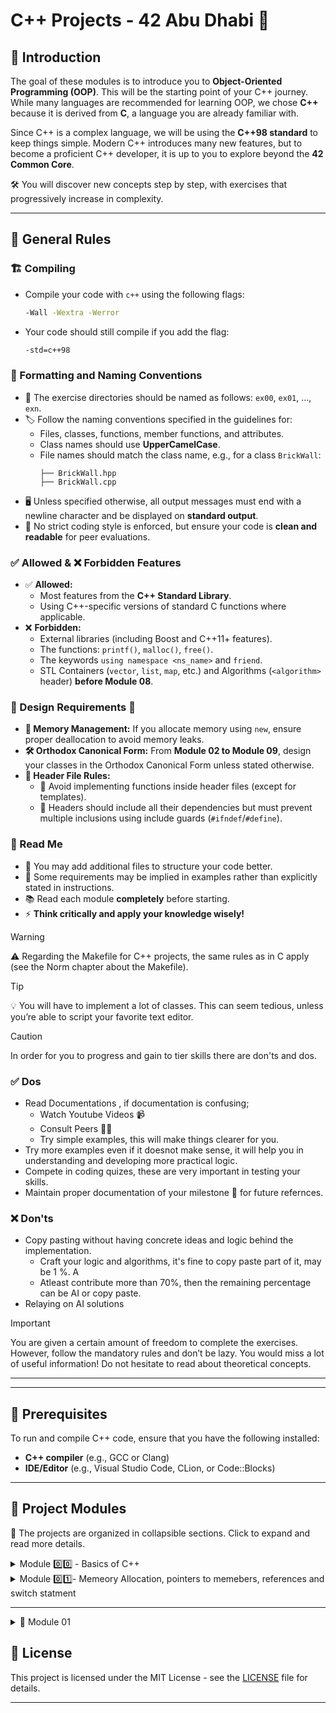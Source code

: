# C++ Projects - 42 Abu Dhabi 🚀

## 📌 Introduction
The goal of these modules is to introduce you to **Object-Oriented Programming (OOP)**. This will be the starting point of your C++ journey. While many languages are recommended for learning OOP, we chose **C++** because it is derived from **C**, a language you are already familiar with.

Since C++ is a complex language, we will be using the **C++98 standard** to keep things simple. Modern C++ introduces many new features, but to become a proficient C++ developer, it is up to you to explore beyond the **42 Common Core**.

🛠️ You will discover new concepts step by step, with exercises that progressively increase in complexity.

---

## 📜 General Rules

### 🏗️ Compiling
- Compile your code with `c++` using the following flags:
  ```sh
  -Wall -Wextra -Werror
  ```
- Your code should still compile if you add the flag:
  ```sh
  -std=c++98
  ```

### 📁 Formatting and Naming Conventions
- 📂 The exercise directories should be named as follows: `ex00`, `ex01`, ..., `exn`.
- 🏷️ Follow the naming conventions specified in the guidelines for:
  - Files, classes, functions, member functions, and attributes.
  - Class names should use **UpperCamelCase**.
  - File names should match the class name, e.g., for a class `BrickWall`:
    ```
    ├── BrickWall.hpp
    ├── BrickWall.cpp
    ```
- 🖥️ Unless specified otherwise, all output messages must end with a newline character and be displayed on **standard output**.
- 📏 No strict coding style is enforced, but ensure your code is **clean and readable** for peer evaluations.

### ✅ Allowed & ❌ Forbidden Features
- ✅ **Allowed:**
  - Most features from the **C++ Standard Library**.
  - Using C++-specific versions of standard C functions where applicable.
- ❌ **Forbidden:**
  - External libraries (including Boost and C++11+ features).
  - The functions: `printf()`, `malloc()`, `free()`.
  - The keywords `using namespace <ns_name>` and `friend`.
  - STL Containers (`vector`, `list`, `map`, etc.) and Algorithms (`<algorithm>` header) **before Module 08**.

### 🎨 Design Requirements 📔
- **🛑 Memory Management:** If you allocate memory using `new`, ensure proper deallocation to avoid memory leaks.
- **🛠️ Orthodox Canonical Form:** From **Module 02 to Module 09**, design your classes in the Orthodox Canonical Form unless stated otherwise.
- **📄 Header File Rules:**
  - 🚫 Avoid implementing functions inside header files (except for templates).
  - 🛑 Headers should include all their dependencies but must prevent multiple inclusions using include guards (`#ifndef`/`#define`).

### 📖 Read Me
- 📂 You may add additional files to structure your code better.
- 🧐 Some requirements may be implied in examples rather than explicitly stated in instructions.
- 📚 Read each module **completely** before starting.
- ⚡ **Think critically and apply your knowledge wisely!**

> [!WARNING]
> ⚠️  Regarding the Makefile for C++ projects, the same rules as in C apply (see the Norm chapter about the Makefile).

> [!TIP]
> 💡  You will have to implement a lot of classes. This can seem tedious, unless you’re able to script your favorite text editor.


> [!CAUTION]
> In order for you to progress and gain to tier skills there are don'ts and dos.
> ### ✅ Dos
> - Read Documentations , if documentation is confusing;
>   - Watch Youtube Videos 📹
>   - Consult Peers 👨‍🎓
>   - Try simple examples, this will make things clearer for you. 
> - Try more examples even if it doesnot make sense, it will help you in understanding and developing more practical logic.
> - Compete in coding quizes, these are very important in testing your skills.
> - Maintain proper documentation of your milestone 🚀 for future refernces.
> ### ❌ Don'ts
> - Copy pasting without having concrete ideas and logic behind the implementation.
>    - Craft your logic and algorithms, it's fine to copy paste part of it, may be 1 %. A
>    - Atleast contribute more than 70%, then the remaining percentage can be AI or copy paste.
> - Relaying on AI solutions

> [!IMPORTANT]
>  You are given a certain amount of freedom to complete the exercises.
 However, follow the mandatory rules and don’t be lazy. You would
 miss a lot of useful information! Do not hesitate to read about
 theoretical concepts.
---
---

## 🔧 Prerequisites

To run and compile C++ code, ensure that you have the following installed:
- **C++ compiler** (e.g., GCC or Clang)
- **IDE/Editor** (e.g., Visual Studio Code, CLion, or Code::Blocks)

---

## 📂 Project Modules

📌 The projects are organized in collapsible sections. Click to expand and read more details.

<details>
  <summary>
     Module 0️⃣0️⃣ - Basics of C++
  </summary>
  
  **📚 Topics Covered:**
  - Namespaces
  - Classes
  - Memeber Functions
  - Stdio streams
  - Initilization List
  - Static , const and some basic stuff
---
# C++ Basics: Understanding Key Concepts
### 1. **Namespaces in C++**
- **Namespaces** are used to organize code into logical groups to prevent name conflicts, especially in larger programs or libraries.
- By default, C++ code is written in the `global` namespace, but it’s better to use namespaces for larger applications.

#### Syntax:
```cpp
namespace myNamespace {
    int myVariable = 10;
    void myFunction() {
        std::cout << "Hello from myNamespace!" << std::endl;
    }
}
```

- You can access variables or functions inside a namespace by qualifying them with the namespace name:
```cpp
myNamespace::myFunction();
```
- Alternatively, you can use the `using` keyword to avoid qualification:
```cpp
using namespace myNamespace;
myFunction();  // No need for 'myNamespace::'
```

For more details:
- [Namespaces in C++](https://www.geeksforgeeks.org/namespaces-in-cpp/)

---

### 2. **Classes and Objects in C++**
- **Classes** in C++ are user-defined data types that contain data members and member functions. They are the building blocks of object-oriented programming.
- **Objects** are instances of a class.

> When a class is defined, no memory is allocated but when it is instantiated (i.e. an object is created and the memory is allocated)

#### Syntax to define a class:
```cpp
class MyClass {
public:
    int myVariable;
    void myFunction() {
        std::cout << "Hello, World!" << std::endl;
    }
};
```

To create an object of the class:
```cpp
MyClass obj;
obj.myVariable = 5;
obj.myFunction();
```

For more details:
- [Classes & Objects in C++](https://www.geeksforgeeks.org/c-classes-and-objects/)

---

### 3. **Member Functions in C++**
- **Member functions** are functions defined inside a class and are used to manipulate the class’s data members.

#### Example:
 
  #### Example inside
  ```
  class Box {
    public:
      double length; // Length of a box
    // Member function to calculate volume
      double getVolume() {
        return length * breadth * height;
    }
  };
  ```
  #### Example outside
  ```
    class Box {
    public:
      double length; // Length of a box
        
      double getVolume(); // Declaration of member function
  };
  ```
  ```
  double Box::getVolume() {
  return length * breadth * height;
  }
  ```
 > Member function can be defined either inside or outside of the class definition.
  
  - When defined inside class, they are implicitly inline meaning that the ``compiler`` attempts to expand them at the point of call to reduce function call overhead.
For more details:
- [Member Functions in C++](https://www.learncpp.com/cpp-tutorial/member-functions/)

---

### 4. **Stdio Streams in C++**
- **Standard Input and Output** in C++ is handled through streams. The standard streams are:
  - `std::cin` for input
  - `std::cout` for output
  - `std::cerr` for error output
  - `std::clog` for logging output

#### Example:
```cpp
#include <iostream>

int main() {
    int num;
    std::cout << "Enter a number: ";
    std::cin >> num;
    std::cout << "You entered: " << num << std::endl;
    return 0;
}
```

For more details:
- [Standard Streams in C++](https://www.geeksforgeeks.org/standard-streams-cpp/)

---

### 5. **Initialization Lists in C++**
- **Initialization lists** are used in constructors to initialize data members directly before the constructor body executes.

#### Syntax:
```cpp
class Box {
public:
    double length, breadth, height;

    // Constructor with initialization list
    Box(double l, double b, double h) : length(l), breadth(b), height(h) {}
};
```

- Initialization lists are more efficient because they directly initialize members rather than assigning values in the constructor body.

For more details:
- [Constructor Initialization Lists in C++](https://www.geeksforgeeks.org/initialization-list-in-c/)

---

### 6. **Static Members in C++**
- **Static members** are shared by all objects of a class. They belong to the class rather than individual instances.
- Static members are useful for properties or functions that are common to all instances of a class.

#### Example:
```cpp
class MyClass {
public:
    static int count;  // Static member

    MyClass() {
        count++;  // Increment count every time an object is created
    }
};

// Initialization of static member
int MyClass::count = 0;
```

For more details:
- [Static Members in C++](https://www.geeksforgeeks.org/static-members-in-cpp/)

---

### 7. **Const Members in C++**
- **Const members** in C++ are used to make variables or functions read-only. Once a variable is declared `const`, its value cannot be changed after initialization.
- You can also declare `const` member functions, which ensure that they do not modify any member variables of the class.

#### Example:
```cpp
class Box {
public:
    const double length;  // Constant member variable

    // Constructor with initialization list
    Box(double l) : length(l) {}
};
```

#### Const Member Function:
```cpp
class Box {
public:
    double length;

    // Const member function that does not modify class members
    double getLength() const {
        return length;
    }
};
```

For more details:
- [Const in C++](https://www.geeksforgeeks.org/const-keyword-in-cpp/)

---

### 8. **Other Basic Concepts**
- **Pointer Basics**: Pointers are used to store the memory address of variables.
  - Example:
  ```cpp
  int x = 10;
  int *ptr = &x;  // ptr stores the address of x
  ```

- **References**: References are used as an alias for existing variables, making it easier to modify the variable directly.
  - Example:
  ```cpp
  int x = 10;
  int &ref = x;  // ref is a reference to x
  ```

For more details:
- [Pointers in C++](https://www.geeksforgeeks.org/pointers-in-c/)
- [References in C++](https://www.geeksforgeeks.org/references-in-c/)

---

  ### Access Modifiers C++
  - One of the main features of object-oriented programming languages such as C++ is data hiding.
  - Data hiding refers to restricting access to data members of a class. This is to prevent other functions and classes from tampering with the class data.
      - There are three ```Access Modifiers```:
          - Public
              - ```Public``` Keyword is used to create public members (data and functions), the public members are accessible from any part of the program.
            
          - Private
              - ```Private``` Keyword is used to create private members (data and functions), the private members are accessible only within the class.
          - Protected
              - ```Protected``` The protected members can be accessed within the class and from the derived class.
  - Source 👉 [Access Modifiers](https://www.programiz.com/cpp-programming/access-modifiers)
---

## 📝 Summary

| No. | Topic                    | Link                                      |
|-----|--------------------------|-------------------------------------------|
| 1️⃣  | Namespaces in C++         | [Namespaces](https://www.geeksforgeeks.org/namespaces-in-cpp/) |
| 2️⃣  | Classes and Objects       | [Classes & Objects](https://www.geeksforgeeks.org/c-classes-and-objects/) |
| 3️⃣  | Member Functions          | [Member Functions](https://www.learncpp.com/cpp-tutorial/member-functions/) |
| 4️⃣  | Stdio Streams in C++      | [Standard Streams](https://www.geeksforgeeks.org/standard-streams-cpp/) |
| 5️⃣  | Initialization Lists      | [Initialization Lists](https://www.geeksforgeeks.org/initialization-list-in-c/) |
| 6️⃣  | Static Members            | [Static Members](https://www.geeksforgeeks.org/static-members-in-cpp/) |
| 7️⃣  | Const Members             | [Const in C++](https://www.geeksforgeeks.org/const-keyword-in-cpp/) |
| 8️⃣  | Pointers and References   | [Pointers](https://www.geeksforgeeks.org/pointers-in-c/) |





  **📝 Exercises:**
  - Exercise 00: Megaphone
![Screenshot_12-3-2025_64915_cdn intra 42 fr](https://github.com/user-attachments/assets/1db8e78a-2e86-478d-bad7-8d0122d85f45)
### Logic Flowchart
![CPP Documentatio](https://github.com/user-attachments/assets/e7324249-4f8a-4393-add2-3b5c8a491c77)

---

## 🧑‍💻 Usage
- [x] **Step 1:** Git clone
``` https://github.com/pamone74/CPP-Projects```
- [x] **Step 2:** Run
```cd ex00```
- [x] **Step 3:** Run
```Makefile```
- [x] **Step 4:** Run
```./megaphone```
  
</details>

<details>
  <summary>Module 0️⃣1️⃣- Memeory Allocation, pointers to memebers, references and switch statment</summary>
  
  **📚 Topics Covered:**
  - Memory Allocation
  - Pointers to Member
  - References & Switch Statements
---
## Table of Contents
- [Memory Allocation](#Memory-Allocation)
  - [Heap Memory in C++](#Heap-Memory-In-C++)
    - [Key Points](#key-points)
    - [Syntax](#syntax)
  - [Static Memory Allocation](#static-memory-allocation)
- [Pointers to Member Functions](#pointers-to-member-functions)
  - [Definition](#definition)
  - [Syntax](#syntax)
  - [Example Usage](#example-usage)
- [References in C++](#references-in-c)
  - [Definition](#definition-1)
  - [Examples](#examples)
- [Switch Statements in C++](#switch-statements-in-c)
  - [Definition](#definition-2)
  - [Syntax](#syntax-1)
  - [Example Usage](#example-usage-1)
- [Sources](#sources)

## Memory Allocation
Memory allocation in C++ refers to the process of reserving memory space for variables, objects, and data structures. There are two primary types of memory allocation:
- Heap and Stack
### Heap Memory in C++

Heap allocation is used for **dynamic memory** that needs to be manually managed by the programmer. This memory is allocated during the program's runtime and must be freed manually.

### Key Points:
- The **heap** is more **flexible** than the stack, as it allows you to allocate memory dynamically at runtime.
- However, if the memory is not freed properly, it can cause **memory leaks**.
- Memory in the heap persists until it is explicitly freed using `delete`.

### Syntax:

- **Allocate memory on the heap** using `new`.
- **Free memory** using `delete`.

### Syntax Example:
```cpp
// Allocating memory on the heap
Obj* obj = new Obj;  // Allocates memory for Obj on the heap

// Freeing memory
delete obj;  // Frees the memory allocated for Obj
``` 
   
---
### Static Memory Allocation
- Memory is allocated at compile time.
- The size is fixed and determined before program execution.
- Variables declared inside functions and global/static variables use static memory allocation.
  
### Example

In the given example, when `main()` executes, memory is allocated for the global variable `name`, which stores the return value of the `ReturnString()` function. This function takes a string as a parameter, and in this case, it receives the return value of the `Name()` function, which returns the string `"Pamone"`.  


![image](https://github.com/user-attachments/assets/4d185c6a-886f-42c3-baae-82ed77496268)


### **Step-by-Step Execution of the Program**

#### **Step 1: Memory Allocation for Global Variable**  
- The global variable `name` is declared but uninitialized at the start.  

#### **Step 2: `main()` Function Execution Begins**  
- The program enters the `main()` function.

#### **Step 3: Calling `ReturnString(Name())`**  
- `ReturnString(Name())` is evaluated.  
- To do this, the program must first execute `Name()`.

#### **Step 4: Execution of `Name()`**  
- The function `Name()` is called.  
- It simply returns the string `"Pamone"`.  
- Execution of `Name()` ends, and control goes back to `ReturnString()`.

#### **Step 5: Execution of `ReturnString()`**  
- `ReturnString()` receives `"Pamone"` as an argument.  
- It returns the same string `"Pamone"`.  
- Execution of `ReturnString()` ends.

#### **Step 6: Assigning the Returned Value to `name`**  
- The global variable `name` is now assigned `"Pamone"`.

#### **Step 7: Printing the Value**  
- `std::cout << name << std::endl;` prints `"Pamone"` to the console.

#### **Step 8: Program Ends**  
- `return 0;` is executed, and the program terminates successfully.

---

### **Final Output:**  
```
Pamone
```

---
## **Pointers to Member Functions**

### **Definition**
A **pointer to a member function** allows calling a class method dynamically at runtime, without knowing which function will be executed beforehand.

### **Syntax**
```cpp
typedef void (ClassName::*PointerType)();
```
- `ClassName::*PointerType` → Pointer to a member function of `ClassName`.
- `void (...)` → The function returns `void` and takes no parameters.

### **Example Usage**
```cpp
#include <iostream>

class Harl {
public:
    void debug() { std::cout << "Debugging...\n"; }
    void info() { std::cout << "Information...\n"; }
};

typedef void (Harl::*HarlMemFn)();

int main() {
    Harl h;
    HarlMemFn func = &Harl::info; // Pointer to member function
    (h.*func)(); // Call the function dynamically
    return 0;
}
```
**Output:**
```
Information...
```

---

## **References in C++**

### **Definition**
A reference is an alias for an existing variable. It provides an alternative name for a variable without creating a copy.

### **Examples**
#### **Basic Reference Usage**
```cpp
#include <iostream>

int main() {
    int x = 10;
    int &ref = x; // ref is a reference to x
    ref = 20;     // Modifies x
    std::cout << "x: " << x << std::endl; // Output: x: 20
    return 0;
}
```

#### **Reference as Function Parameter**
```cpp
#include <iostream>

void modify(int &ref) {
    ref += 10;
}

int main() {
    int num = 5;
    modify(num);
    std::cout << "Modified num: " << num << std::endl; // Output: Modified num: 15
    return 0;
}
```

---

## **Switch Statements in C++**

### **Definition**
A `switch` statement is used for multi-way branching based on an integer or character expression.

### **Syntax**
```cpp
switch(expression) {
    case value1:
        // Code to execute if expression == value1
        break;
    case value2:
        // Code to execute if expression == value2
        break;
    default:
        // Code to execute if no case matches
}
```

### **Example Usage**
```cpp
#include <iostream>

int main() {
    int choice = 2;
    switch (choice) {
        case 1:
            std::cout << "You chose option 1." << std::endl;
            break;
        case 2:
            std::cout << "You chose option 2." << std::endl;
            break;
        default:
            std::cout << "Invalid choice." << std::endl;
    }
    return 0;
}
```

**Output:**
```
You chose option 2.
```

---

## **Sources**
1. **C++ Reference** - [cppreference.com](https://en.cppreference.com/)
2. **GeeksforGeeks - C++ Pointers to Member Functions** - [geeksforgeeks.org](https://www.geeksforgeeks.org/)
3. **cplusplus.com - C++ References** - [cplusplus.com](https://www.cplusplus.com/doc/tutorial/references/)
4. **C++ Switch Statements** - [cplusplus.com](https://www.cplusplus.com/doc/tutorial/control/)
5. [Stack vs Heap Memory Allocation](https://www.geeksforgeeks.org/stack-vs-heap-memory-allocation/)
6. [new and delete Operators in C++ For Dynamic Memory](https://www.geeksforgeeks.org/new-and-delete-operators-in-cpp-for-dynamic-memory/)

---
### **📌 Notes:**
- Pointers to member functions are useful in event handling and dynamic method invocation.
- References avoid unnecessary copying of data, improving performance.
- `switch` statements are best used when dealing with multiple discrete values.

## 📝 Summary

| No. | Topic                    | Link                                      |
|-----|--------------------------|-------------------------------------------|
| 1️⃣  | Pointers and References  | [Pointers](https://www.geeksforgeeks.org/pointers-in-c/) |
| 2️⃣  | Pointers to Member Functions|[Pointers to Member Function](https://www.geeksforgeeks.org/) |
| 3️⃣  | C++ References           | [Refernces](https://www.cplusplus.com/doc/tutorial/references/) |
| 4️⃣  | C++ Switch Statements | [Switch Statement](https://www.cplusplus.com/doc/tutorial/control/) |
| 5️⃣  | Stack vs Heap Memory Allocation | [Stack vs Heap Memory Allocation](https://www.geeksforgeeks.org/stack-vs-heap-memory-allocation/)|
| 6️⃣  | Dynamic Memory - Heap |  [new and delete Operators in C++ For Dynamic Memory](https://www.geeksforgeeks.org/new-and-delete-operators-in-cpp-for-dynamic-memory/)|


</details>

---


<details>

  <summary>📌 Module 01</summary>
  

  
</details>


## 📄 License

This project is licensed under the MIT License - see the [LICENSE](LICENSE) file for details.

---

